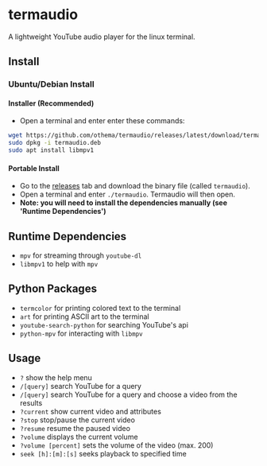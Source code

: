 
# termaudio
A lightweight YouTube audio player for the linux terminal.

## Install
### Ubuntu/Debian Install
#### Installer (Recommended)
 * Open a terminal and enter enter these commands:
 ```bash
 wget https://github.com/othema/termaudio/releases/latest/download/termaudio.deb
 sudo dpkg -i termaudio.deb
 sudo apt install libmpv1
 ```
#### Portable Install
* Go to the [releases](https://github.com/othema/termaudio/releases/latest) tab and download the binary file (called `termaudio`).
* Open a terminal and enter `./termaudio`. Termaudio will then open.
* **Note: you will need to install the dependencies manually (see 'Runtime Dependencies')**

## Runtime Dependencies
* `mpv` for streaming through `youtube-dl`
* `libmpv1` to help with `mpv`

## Python Packages
* `termcolor` for printing colored text to the terminal 
* `art` for printing ASCII art to the terminal
* `youtube-search-python` for searching YouTube's api
* `python-mpv` for interacting with `libmpv`

## Usage
* `?` show the help menu
* `/[query]` search YouTube for a query
* `/[query]` search YouTube for a query and choose a video from the results
* `?current` show current video and attributes
* `?stop` stop/pause the current video
* `?resume` resume the paused video
* `?volume` displays the current volume
* `?volume [percent]` sets the volume of the video (max. 200)
* `seek [h]:[m]:[s]` seeks playback to specified time
